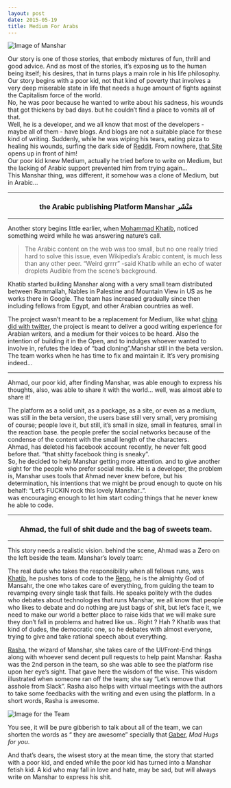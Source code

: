 ```yaml
---
layout: post
date: 2015-05-19
title: Medium For Arabs
---
```

![Image of Manshar](https://cdn-images-1.medium.com/max/2000/1*zp9mCgLzuEX07evkJiQEKg.jpeg)

Our story is one of those stories, that embody mixtures of fun, thrill and good advice. And as most of the stories, it’s exposing us to the human being itself; his desires, that in turns plays a main role in his life philosophy. Our story begins with a poor kid, not that kind of poverty that involves a very deep miserable state in life that needs a huge amount of fights against the Capitalism force of the world.  
No, he was poor because he wanted to write about his sadness, his wounds that got thickens by bad days. but he couldn’t find a place to vomits all of that.  
Well, he is a developer, and we all know that most of the developers - maybe all of them - have blogs. And blogs are not a suitable place for these kind of writing. Suddenly, while he was wiping his tears, eating pizza to healing his wounds, surfing the dark side of [Reddit](http://reddit.com). From nowhere, [that Site](http://www.manshar.com/) opens up in front of him!  
Our poor kid knew Medium, actually he tried before to write on Medium, but the lacking of Arabic support prevented him from trying again…  
This Manshar thing, was different, it somehow was a clone of Medium, but in Arabic…

---

### <center> the Arabic publishing Platform Manshar مَنْشَر </center>

---

Another story begins little earlier, when [Mohammad Khatib](https://plus.google.com/+MohammadKhatib), noticed something weird while he was answering nature’s call.

>The Arabic content on the web was too small, but no one really tried hard to solve this issue, even Wikipedia’s Arabic content, is much less than any other peer. “Weird grrrr” -said Khatib while an echo of water droplets Audible from the scene’s background.

Khatib started building Manshar along with a very small team distributed between Rammallah, Nables in Palestine and Mountain View in US as he works there in Google. The team has increased gradually since then including fellows from Egypt, and other Arabian countries as well.

The project wasn’t meant to be a replacement for Medium, like what [china did with twitter](http://www.weibo.com/), the project is meant to deliver a good writing experience for Arabian writers, and a medium for their voices to be heard. Also the intention of building it in the Open, and to indulges whoever wanted to involve in, refutes the Idea of “bad cloning”.Manshar still in the beta version. The team works when he has time to fix and maintain it. It’s very promising indeed…

---

Ahmad, our poor kid, after finding Manshar, was able enough to express his thoughts, also, was able to share it with the world... well, was almost able to share it!

The platform as a solid unit, as a package, as a site, or even as a medium,
was still in the beta version, the users base still very small, very promising of course; people love it, but still, it’s small in size, small in features, small in the reaction base. the people prefer the social networks because of the condense of the content with the small length of the characters.  
Ahmad, has deleted his facebook account recently, he never felt good before that. “that shitty facebook thing is sneaky”.  
So, he decided to help Manshar getting more attention. and to give another sight for the people who prefer social media.
He is a developer, the problem is, Manshar uses tools that Ahmad never knew before, but his determination, his intentions that we might be proud enough to quote on his behalf: “Let’s FUCKIN rock this lovely Manshar..”.  
was encouraging enough to let him start coding things that he never knew he able to code.

---

### <center> Ahmad, the full of shit dude and the bag of sweets team.</center>

---

This story needs a realistic vision.
behind the scene, Ahmad was a Zero on the left beside the team.
Manshar’s lovely team:

The real dude who takes the responsibility when all fellows runs, was [Khatib](https://plus.google.com/+MohammadKhatib/), he pushes tons of code to the [Repo](https://github.com/manshar/manshar), he is the almighty God of Mansahr, the one who takes care of everything, from guiding the team to revamping every single task that fails. He speaks politely with the dudes who debates about technologies that runs Manshar, we all know that people who likes to debate and do nothing are just bags of shit, but let’s face it, we need to make our world a better place to raise kids that we will make sure they don’t fall in problems and hatred like us.. Right ? Hah ?
Khatib was that kind of dudes, the democratic one, so he debates with almost everyone, trying to give and take rational speech about everything.

[Rasha](https://plus.google.com/116940025959918303167/), the wizard of Manshar, she takes care of the UI/Front-End things along with whoever send decent pull requests to help paint Manshar.
Rasha was the 2nd person in the team, so she was able to see the platform rise upon her eye’s sight. That gave here the wisdom of the wise.
This wisdom illustrated when someone ran off the team;
she say “Let’s remove that asshole from Slack”.
Rasha also helps with virtual meetings with the authors to take some feedbacks with the writing and even using the platform.
In a short words, Rasha is awesome.

![Image for the Team](https://cdn-images-1.medium.com/max/980/1*X_-Prdd2jOvyL08F7PYw4Q.png)

You see, it will be pure gibberish to talk about all of the team, we can shorten the words as “ they are awesome” specially that [Gaber](https://github.com/AhmedGaber), *Mad Hugs for you*.

And that’s dears, the wisest story at the mean time, the story that started with a poor kid, and ended while the poor kid has turned into a Manshar fetish kid. A kid who may fall in love and hate, may be sad, but will always write on Manshar to express his shit.

